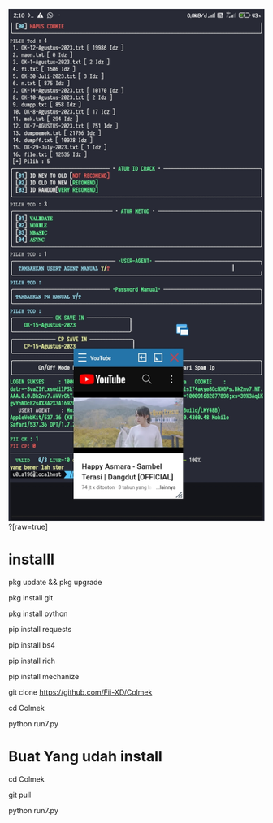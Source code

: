 ![all text](https://github.com/Fii-XD/Colmek/blob/main/Screenshot_2023-08-15-02-10-31-964_com.termux.jpg)?[raw=true]

# installl


pkg update && pkg upgrade

pkg install git

pkg install python

pip install requests

pip install bs4

pip install rich

pip install mechanize

git clone https://github.com/Fii-XD/Colmek

cd Colmek

python run7.py

# Buat Yang udah install
cd Colmek

git pull

python run7.py
